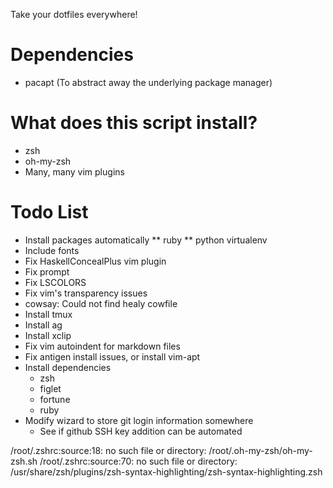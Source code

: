 Take your dotfiles everywhere!

# Dependencies
* pacapt (To abstract away the underlying package manager)

# What does this script install?
* zsh
* oh-my-zsh
* Many, many vim plugins

# Todo List
* Install packages automatically
  ** ruby
  ** python virtualenv
* Include fonts
* Fix HaskellConcealPlus vim plugin
* Fix prompt
* Fix LSCOLORS
* Fix vim's transparency issues
* cowsay: Could not find healy cowfile
* Install tmux
* Install ag
* Install xclip
* Fix vim autoindent for markdown files
* Fix antigen install issues, or install vim-apt
* Install dependencies
  * zsh
  * figlet
  * fortune
  * ruby
* Modify wizard to store git login information somewhere
  * See if github SSH key addition can be automated

/root/.zshrc:source:18: no such file or directory: /root/.oh-my-zsh/oh-my-zsh.sh
/root/.zshrc:source:70: no such file or directory: /usr/share/zsh/plugins/zsh-syntax-highlighting/zsh-syntax-highlighting.zsh
